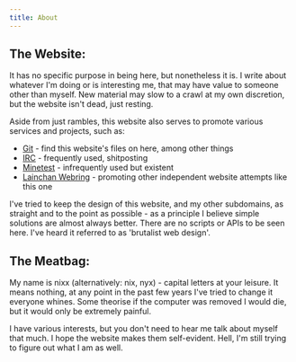 ```yaml
---
title: About
---
```


## The Website:

It has no specific purpose in being here, but nonetheless it is. I write about whatever I'm doing or is interesting me, that may have value to someone other than myself. New material may slow to a crawl at my own discretion, but the website isn't dead, just resting.

Aside from just rambles, this website also serves to promote various services and projects, such as:

- [Git](https://web.archive.org/web/20220521160020/https://git.concealed.world/) - find this website's files on here, among other things
- [IRC](https://web.archive.org/web/20220521160020/https://irc.concealed.world/) - frequently used, shitposting
- [Minetest](https://web.archive.org/web/20220521160020/https://concealed.world/other/minetest_server_and_files.php) - infrequently used but existent
- [Lainchan Webring](https://web.archive.org/web/20220521160020/https://concealed.world/links/lainchan_webring_banners.php) - promoting other independent website attempts like this one

I've tried to keep the design of this website, and my other subdomains, as straight and to the point as possible - as a principle I believe simple solutions are almost always better. There are no scripts or APIs to be seen here. I've heard it referred to as 'brutalist web design'.

## The Meatbag:

My name is nixx (alternatively: nix, nyx) - capital letters at your leisure. It means nothing, at any point in the past few years I've tried to change it everyone whines. Some theorise if the computer was removed I would die, but it would only be extremely painful.

I have various interests, but you don't need to hear me talk about myself that much. I hope the website makes them self-evident. Hell, I'm still trying to figure out what I am as well.
